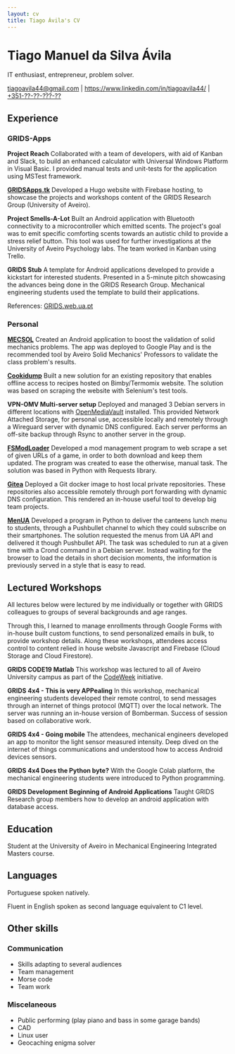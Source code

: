 ```yaml
---
layout: cv
title: Tiago Ávila's CV
---
```

# Tiago Manuel da Silva Ávila
IT enthusiast, entrepreneur, problem solver.

<div id="webaddress">
<a href="mailto:tiagoavila44@gmail.com">tiagoavila44@gmail.com</a>
| <a href="https://www.linkedin.com/in/tiagoavila44/">https://www.linkedin.com/in/tiagoavila44/</a>
| <a href="tel:+351?????????">+351-??-??-???-??</a>
</div>



## Experience

### GRIDS-Apps

**Project Reach**
Collaborated with a team of developers, with aid of Kanban and Slack,
to build an enhanced calculator with Universal Windows Platform in Visual Basic.
I provided manual tests and unit-tests for the application using MSTest framework.

**[GRIDSApps.tk](https://gridsapps.tk/)**
Developed a Hugo website with Firebase hosting, to showcase the projects and workshops content of the GRIDS Research Group (University of Aveiro).

**Project Smells-A-Lot**
Built an Android application with Bluetooth connectivity to a microcontroller which emitted scents.
The project's goal was to emit specific comforting scents towards an autistic child to provide a stress relief button.
This tool was used for further investigations at the University of Aveiro Psychology labs.
The team worked in Kanban using Trello.

**GRIDS Stub**
A template for Android applications developed to provide a kickstart for interested students.
Presented in a 5-minute pitch showcasing the advances being done in the GRIDS Research Group.
Mechanical engineering students used the template to build their applications.

References: [GRIDS.web.ua.pt](http://grids.web.ua.pt/index.php/projects/grids_apps/)

### Personal

**[MECSOL](https://play.google.com/store/apps/details?id=tk.rlta.mecsol)**
Created an Android application to boost the validation of solid mechanics problems.
The app was deployed to Google Play and is the recommended tool by Aveiro Solid Mechanics' Professors to validate the class problem's results.

**[Cookidump](https://github.com/auino/cookidump)**
Built a new solution for an existing repository that enables offline access to recipes hosted on Bimby/Termomix website.
The solution was based on scraping the website with Selenium's test tools.

**VPN-OMV Multi-server setup**
Deployed and managed 3 Debian servers in different locations with [OpenMediaVault](https://www.openmediavault.org/) installed.
This provided Network Attached Storage, for personal use, accessible locally and remotely through a Wireguard server with dynamic DNS configured.
Each server performs an off-site backup through Rsync to another server in the group.

**[FSModLoader](https://github.com/Tisila/farming-simulator-mod-loader)**
Developed a mod management program to web scrape a set of given URLs of a game,
in order to both download and keep them updated.
The program was created to ease the otherwise, manual task.
The solution was based in Python with Requests library.

**[Gitea](https://gitea.io/en-us/)**
Deployed a Git docker image to host local private repositories. These repositories also accessible remotely through port forwarding with dynamic DNS configuration.
This rendered an in-house useful tool to develop big team projects.

**[MenUA](https://github.com/Tisila/menua)**
Developed a program in Python to deliver the canteens lunch menu to students,
through a Pushbullet channel to which they could subscribe on their smartphones.
The solution requested the menus from UA API and delivered it though Pushbullet API.
The task was scheduled to run at a given time with a Crond command in a Debian server.
Instead waiting for the browser to load the details
in short decision moments, the information is previously served in a style that is easy to read.


## Lectured Workshops

All lectures below were lectured by me individually or together with GRIDS colleagues to groups of several backgrounds and age ranges.

Through this, I learned to manage enrollments through Google Forms with in-house built custom functions,
to send personalized emails in bulk, to provide workshop details.
Along these workshops, attendees access control to content relied in house website Javascript and Firebase (Cloud Storage and Cloud Firestore).


**GRIDS CODE19 Matlab**
This workshop was lectured to all of
Aveiro University campus as part of the [CodeWeek](https://codeweek.eu/) initiative.


**GRIDS 4x4 - This is very APPealing**
In this workshop, mechanical engineering students developed their remote control, to send messages through
an internet of things protocol (MQTT) over
the local network. The server was running an in-house version of Bomberman.
Success of session based on collaborative work.


**GRIDS 4x4 - Going mobile**
The attendees, mechanical engineers developed an app to monitor the light sensor measured intensity.
Deep dived on the internet of things communications and understood how to access Android devices sensors.


**GRIDS 4x4 Does the Python byte?**
With the Google Colab platform, the mechanical engineering students were introduced to Python programming.


**GRIDS Development Beginning of Android Applications**
Taught GRIDS Research group members how to develop an android application with database access.


## Education

Student at the University of Aveiro in Mechanical Engineering Integrated Masters course.



## Languages

Portuguese spoken natively.

Fluent in English spoken as second language equivalent to C1 level.



## Other skills

### Communication
- Skills adapting to several audiences
- Team management
- Morse code
- Team work

### Miscelaneous
- Public performing (play piano and bass in some garage bands)
- CAD
- Linux user
- Geocaching enigma solver



<!--### Footer
Last updated: November 2020
-->
